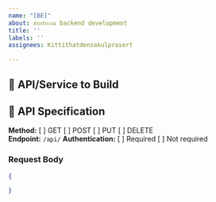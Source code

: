 ```yaml
---
name: "[BE]"
about: สำหรับงาน backend development
title: ''
labels: ''
assignees: Kittithatdensakulprasert

---
```


## 🎯 API/Service to Build
<!-- ชื่อ API endpoint หรือ service -->

## 📡 API Specification
**Method:** [ ] GET [ ] POST [ ] PUT [ ] DELETE  
**Endpoint:** `/api/`
**Authentication:** [ ] Required [ ] Not required

### Request Body
```json
{
  
}
